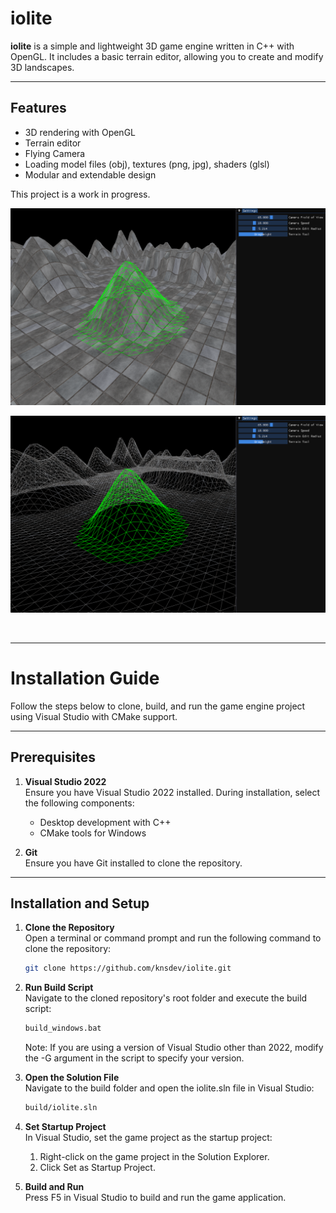 # iolite

**iolite** is a simple and lightweight 3D game engine written in C++ with OpenGL. It includes a basic terrain editor, allowing you to create and modify 3D landscapes.  

---

## Features

- 3D rendering with OpenGL
- Terrain editor
- Flying Camera
- Loading model files (obj), textures (png, jpg), shaders (glsl)
- Modular and extendable design

This project is a work in progress.  

![terrain_01.png](screenshots/terrain_01.png)

![terrain_02.png](screenshots/terrain_02.png)

<br />

---

# Installation Guide

Follow the steps below to clone, build, and run the game engine project using Visual Studio with CMake support.

---

## Prerequisites

1. **Visual Studio 2022**  
   Ensure you have Visual Studio 2022 installed. During installation, select the following components:  
   - Desktop development with C++  
   - CMake tools for Windows  

2. **Git**  
   Ensure you have Git installed to clone the repository.

---

## Installation and Setup

1. **Clone the Repository**  
   Open a terminal or command prompt and run the following command to clone the repository:  
   ```bash
   git clone https://github.com/knsdev/iolite.git
   ```

2. **Run Build Script**  
   Navigate to the cloned repository's root folder and execute the build script:  
   ```bash
   build_windows.bat
   ```
   Note: If you are using a version of Visual Studio other than 2022, modify the -G argument in the script to specify your version.

3. **Open the Solution File**  
   Navigate to the build folder and open the iolite.sln file in Visual Studio:  
   ```bash
   build/iolite.sln
   ```

4. **Set Startup Project**  
In Visual Studio, set the game project as the startup project:  
    1. Right-click on the game project in the Solution Explorer.  
    2. Click Set as Startup Project.  

5. **Build and Run**  
   Press F5 in Visual Studio to build and run the game application.  
